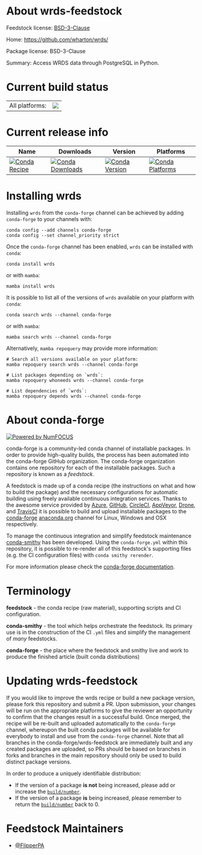 About wrds-feedstock
====================

Feedstock license: [BSD-3-Clause](https://github.com/conda-forge/wrds-feedstock/blob/main/LICENSE.txt)

Home: https://github.com/wharton/wrds/

Package license: BSD-3-Clause

Summary: Access WRDS data through PostgreSQL in Python.

Current build status
====================


<table><tr><td>All platforms:</td>
    <td>
      <a href="https://dev.azure.com/conda-forge/feedstock-builds/_build/latest?definitionId=26040&branchName=main">
        <img src="https://dev.azure.com/conda-forge/feedstock-builds/_apis/build/status/wrds-feedstock?branchName=main">
      </a>
    </td>
  </tr>
</table>

Current release info
====================

| Name | Downloads | Version | Platforms |
| --- | --- | --- | --- |
| [![Conda Recipe](https://img.shields.io/badge/recipe-wrds-green.svg)](https://anaconda.org/conda-forge/wrds) | [![Conda Downloads](https://img.shields.io/conda/dn/conda-forge/wrds.svg)](https://anaconda.org/conda-forge/wrds) | [![Conda Version](https://img.shields.io/conda/vn/conda-forge/wrds.svg)](https://anaconda.org/conda-forge/wrds) | [![Conda Platforms](https://img.shields.io/conda/pn/conda-forge/wrds.svg)](https://anaconda.org/conda-forge/wrds) |

Installing wrds
===============

Installing `wrds` from the `conda-forge` channel can be achieved by adding `conda-forge` to your channels with:

```
conda config --add channels conda-forge
conda config --set channel_priority strict
```

Once the `conda-forge` channel has been enabled, `wrds` can be installed with `conda`:

```
conda install wrds
```

or with `mamba`:

```
mamba install wrds
```

It is possible to list all of the versions of `wrds` available on your platform with `conda`:

```
conda search wrds --channel conda-forge
```

or with `mamba`:

```
mamba search wrds --channel conda-forge
```

Alternatively, `mamba repoquery` may provide more information:

```
# Search all versions available on your platform:
mamba repoquery search wrds --channel conda-forge

# List packages depending on `wrds`:
mamba repoquery whoneeds wrds --channel conda-forge

# List dependencies of `wrds`:
mamba repoquery depends wrds --channel conda-forge
```


About conda-forge
=================

[![Powered by
NumFOCUS](https://img.shields.io/badge/powered%20by-NumFOCUS-orange.svg?style=flat&colorA=E1523D&colorB=007D8A)](https://numfocus.org)

conda-forge is a community-led conda channel of installable packages.
In order to provide high-quality builds, the process has been automated into the
conda-forge GitHub organization. The conda-forge organization contains one repository
for each of the installable packages. Such a repository is known as a *feedstock*.

A feedstock is made up of a conda recipe (the instructions on what and how to build
the package) and the necessary configurations for automatic building using freely
available continuous integration services. Thanks to the awesome service provided by
[Azure](https://azure.microsoft.com/en-us/services/devops/), [GitHub](https://github.com/),
[CircleCI](https://circleci.com/), [AppVeyor](https://www.appveyor.com/),
[Drone](https://cloud.drone.io/welcome), and [TravisCI](https://travis-ci.com/)
it is possible to build and upload installable packages to the
[conda-forge](https://anaconda.org/conda-forge) [anaconda.org](https://anaconda.org/)
channel for Linux, Windows and OSX respectively.

To manage the continuous integration and simplify feedstock maintenance
[conda-smithy](https://github.com/conda-forge/conda-smithy) has been developed.
Using the ``conda-forge.yml`` within this repository, it is possible to re-render all of
this feedstock's supporting files (e.g. the CI configuration files) with ``conda smithy rerender``.

For more information please check the [conda-forge documentation](https://conda-forge.org/docs/).

Terminology
===========

**feedstock** - the conda recipe (raw material), supporting scripts and CI configuration.

**conda-smithy** - the tool which helps orchestrate the feedstock.
                   Its primary use is in the construction of the CI ``.yml`` files
                   and simplify the management of *many* feedstocks.

**conda-forge** - the place where the feedstock and smithy live and work to
                  produce the finished article (built conda distributions)


Updating wrds-feedstock
=======================

If you would like to improve the wrds recipe or build a new
package version, please fork this repository and submit a PR. Upon submission,
your changes will be run on the appropriate platforms to give the reviewer an
opportunity to confirm that the changes result in a successful build. Once
merged, the recipe will be re-built and uploaded automatically to the
`conda-forge` channel, whereupon the built conda packages will be available for
everybody to install and use from the `conda-forge` channel.
Note that all branches in the conda-forge/wrds-feedstock are
immediately built and any created packages are uploaded, so PRs should be based
on branches in forks and branches in the main repository should only be used to
build distinct package versions.

In order to produce a uniquely identifiable distribution:
 * If the version of a package **is not** being increased, please add or increase
   the [``build/number``](https://docs.conda.io/projects/conda-build/en/latest/resources/define-metadata.html#build-number-and-string).
 * If the version of a package **is** being increased, please remember to return
   the [``build/number``](https://docs.conda.io/projects/conda-build/en/latest/resources/define-metadata.html#build-number-and-string)
   back to 0.

Feedstock Maintainers
=====================

* [@FlipperPA](https://github.com/FlipperPA/)

